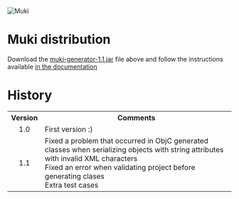 ![Muki](https://raw.github.com/wiki/97bytes/Muki/resources/logo_muki.png)

Muki distribution
=================

Download the [muki-generator-1.1.jar](https://github.com/97bytes/Muki/blob/master/bin-distribution/muki-generator-1.1.jar?raw=true) file above and follow the instructions available [in the documentation](https://github.com/97bytes/Muki/wiki)

History
=======

<table>
    <tr>
        <th align="center"><b>Version</b></th>
        <th align="center"><b>Comments</b></th>
    </tr>
    <tr>
        <td align="center">1.0</td>
        <td align="left">First version :)</td>
    </tr>
    <tr>
        <td align="center">1.1</td>
        <td align="left">Fixed a problem that occurred in ObjC generated classes when serializing objects with string attributes with invalid XML characters<br>
        	Fixed an error when validating project before generating clases<br>
        	Extra test cases
         </td>
    </tr>
</table>